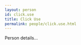 ```yaml
---
layout: person
id: click.use
title: Click Use
permalink: people/click.use.html
---
```


Person details...